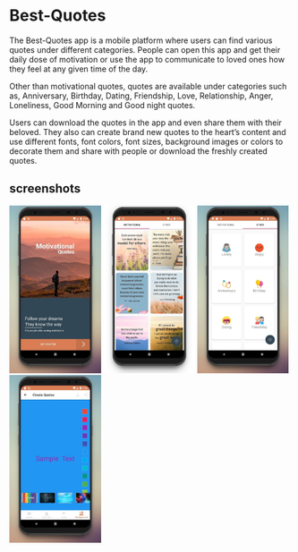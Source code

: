 # Best-Quotes

The Best-Quotes app is a mobile platform where users can find various quotes under different categories. People can open this app and get their daily dose of motivation or use the app to communicate to loved ones how they feel at any given time of the day. 

Other than motivational quotes, quotes are available under categories such as, Anniversary, Birthday, Dating, Friendship, Love, Relationship, Anger, Loneliness, Good Morning and Good night quotes.

Users can download the quotes in the app and even share them with their beloved. They also can create brand new quotes to the heart’s content and use different fonts, font colors, font sizes, background images or colors to decorate them and share with people or download the freshly created quotes.

## screenshots

<img src="branchscreenshot/screenshot1.jpg" height="300" /> <img src="branchscreenshot/screenshot2.jpg" height="300" />
<img src="branchscreenshot/screenshot3.jpg" height="300" />
<img src="branchscreenshot/screenshot4.jpg" height="300" />
